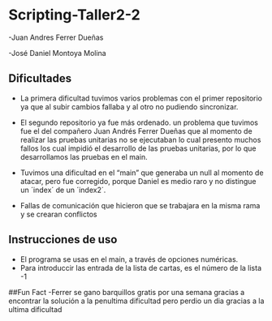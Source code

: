 # Scripting-Taller2-2
 
-Juan Andres Ferrer Dueñas

-José Daniel Montoya Molina

## Dificultades

- La primera dificultad tuvimos varios problemas con el primer repositorio ya que al subir cambios fallaba y al otro no pudiendo sincronizar.

- El segundo repositorio ya fue más ordenado. un problema que tuvimos fue el del compañero Juan Andrés Ferrer Dueñas que al momento de realizar las pruebas unitarias no se ejecutaban lo cual presento muchos fallos los cual impidió el desarrollo de las pruebas unitarias, por lo que desarrollamos las pruebas en el main.

- Tuvimos una dificultad en el “main” que generaba un null al momento de atacar, pero fue corregido, porque Daniel es medio raro y no distingue un ´index´ de un ´index2´.
- Fallas de comunicación que hicieron que se trabajara en la misma rama y se crearan conflictos

## Instrucciones de uso

- El programa se usas en el main, a través de opciones numéricas.
- Para introduccir las entrada de la lista de cartas, es el número de la lista -1


##Fun Fact
-Ferrer se gano barquillos gratis por una semana gracias a encontrar la solución a la penultima dificultad pero perdio un dia gracias a la ultima dificultad

